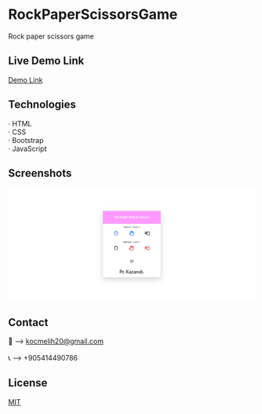 # RockPaperScissorsGame
 Rock paper scissors game
 
## Live Demo Link
<a href="https://melihkocc.github.io/TimeCalculatingApp/">Demo Link</a>

## Technologies
· HTML<br>
· CSS<br>
· Bootstrap<br>
· JavaScript

## Screenshots
![Example screenshot](./images/game.png)

## Contact
📧 --> kocmelih20@gmail.com <br><br>
📞 --> +905414490786

## License
[MIT](https://choosealicense.com/licenses/mit/)
